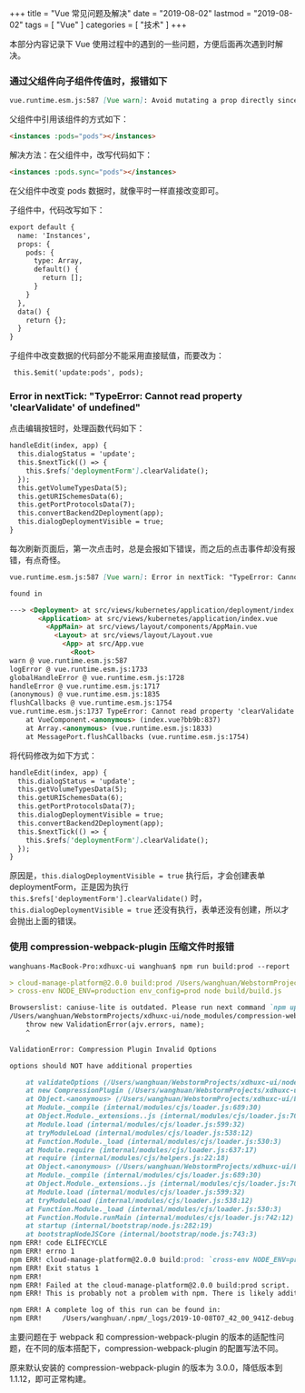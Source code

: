 +++
title = "Vue 常见问题及解决"
date = "2019-08-02"
lastmod = "2019-08-02"
tags = [
    "Vue"
]
categories = [
    "技术"
]
+++

本部分内容记录下 Vue 使用过程中的遇到的一些问题，方便后面再次遇到时解决。

<!--more-->

### 通过父组件向子组件传值时，报错如下
```markdown
vue.runtime.esm.js:587 [Vue warn]: Avoid mutating a prop directly since the value will be overwritten whenever the parent component re-renders. Instead, use a data or computed property based on the prop's value. Prop being mutated: "pods"
```
父组件中引用该组件的方式如下：
```markdown
<instances :pods="pods"></instances>
```

解决方法：在父组件中，改写代码如下：
```markdown
<instances :pods.sync="pods"></instances>
```

在父组件中改变 pods 数据时，就像平时一样直接改变即可。

子组件中，代码改写如下：
```markdown
export default {
  name: 'Instances',
  props: {
    pods: {
      type: Array,
      default() {
        return [];
      }
    }
  },
  data() {
    return {};
  }
}

```
子组件中改变数据的代码部分不能采用直接赋值，而要改为：
```markdown
 this.$emit('update:pods', pods);
```

### Error in nextTick: "TypeError: Cannot read property 'clearValidate' of undefined"
点击编辑按钮时，处理函数代码如下：
```markdown
handleEdit(index, app) {
  this.dialogStatus = 'update';
  this.$nextTick(() => {
    this.$refs['deploymentForm'].clearValidate();
  });
  this.getVolumeTypesData(5);
  this.getURISchemesData(6);
  this.getPortProtocolsData(7);
  this.convertBackend2Deployment(app);
  this.dialogDeploymentVisible = true;
}
```
每次刷新页面后，第一次点击时，总是会报如下错误，而之后的点击事件却没有报错，有点奇怪。
```markdown
vue.runtime.esm.js:587 [Vue warn]: Error in nextTick: "TypeError: Cannot read property 'clearValidate' of undefined"

found in

---> <Deployment> at src/views/kubernetes/application/deployment/index.vue
       <Application> at src/views/kubernetes/application/index.vue
         <AppMain> at src/views/layout/components/AppMain.vue
           <Layout> at src/views/layout/Layout.vue
             <App> at src/App.vue
               <Root>
warn @ vue.runtime.esm.js:587
logError @ vue.runtime.esm.js:1733
globalHandleError @ vue.runtime.esm.js:1728
handleError @ vue.runtime.esm.js:1717
(anonymous) @ vue.runtime.esm.js:1835
flushCallbacks @ vue.runtime.esm.js:1754
vue.runtime.esm.js:1737 TypeError: Cannot read property 'clearValidate' of undefined
    at VueComponent.<anonymous> (index.vue?bb9b:837)
    at Array.<anonymous> (vue.runtime.esm.js:1833)
    at MessagePort.flushCallbacks (vue.runtime.esm.js:1754)
```

将代码修改为如下方式：
```markdown
handleEdit(index, app) {
  this.dialogStatus = 'update';
  this.getVolumeTypesData(5);
  this.getURISchemesData(6);
  this.getPortProtocolsData(7);
  this.dialogDeploymentVisible = true;    
  this.convertBackend2Deployment(app);
  this.$nextTick(() => {
    this.$refs['deploymentForm'].clearValidate();
  });
}
```
原因是，`this.dialogDeploymentVisible = true` 执行后，才会创建表单 deploymentForm，正是因为执行 `this.$refs['deploymentForm'].clearValidate()` 时，`this.dialogDeploymentVisible = true` 还没有执行，表单还没有创建，所以才会抛出上面的错误。


### 使用 compression-webpack-plugin 压缩文件时报错 
```markdown
wanghuans-MacBook-Pro:xdhuxc-ui wanghuan$ npm run build:prod --report

> cloud-manage-platform@2.0.0 build:prod /Users/wanghuan/WebstormProjects/xdhuxc-ui
> cross-env NODE_ENV=production env_config=prod node build/build.js

Browserslist: caniuse-lite is outdated. Please run next command `npm update caniuse-lite browserslist`
/Users/wanghuan/WebstormProjects/xdhuxc-ui/node_modules/compression-webpack-plugin/node_modules/schema-utils/src/validateOptions.js:32
    throw new ValidationError(ajv.errors, name);
    ^

ValidationError: Compression Plugin Invalid Options

options should NOT have additional properties

    at validateOptions (/Users/wanghuan/WebstormProjects/xdhuxc-ui/node_modules/compression-webpack-plugin/node_modules/schema-utils/src/validateOptions.js:32:11)
    at new CompressionPlugin (/Users/wanghuan/WebstormProjects/xdhuxc-ui/node_modules/compression-webpack-plugin/dist/index.js:40:30)
    at Object.<anonymous> (/Users/wanghuan/WebstormProjects/xdhuxc-ui/build/webpack.prod.conf.js:145:9)
    at Module._compile (internal/modules/cjs/loader.js:689:30)
    at Object.Module._extensions..js (internal/modules/cjs/loader.js:700:10)
    at Module.load (internal/modules/cjs/loader.js:599:32)
    at tryModuleLoad (internal/modules/cjs/loader.js:538:12)
    at Function.Module._load (internal/modules/cjs/loader.js:530:3)
    at Module.require (internal/modules/cjs/loader.js:637:17)
    at require (internal/modules/cjs/helpers.js:22:18)
    at Object.<anonymous> (/Users/wanghuan/WebstormProjects/xdhuxc-ui/build/build.js:17:19)
    at Module._compile (internal/modules/cjs/loader.js:689:30)
    at Object.Module._extensions..js (internal/modules/cjs/loader.js:700:10)
    at Module.load (internal/modules/cjs/loader.js:599:32)
    at tryModuleLoad (internal/modules/cjs/loader.js:538:12)
    at Function.Module._load (internal/modules/cjs/loader.js:530:3)
    at Function.Module.runMain (internal/modules/cjs/loader.js:742:12)
    at startup (internal/bootstrap/node.js:282:19)
    at bootstrapNodeJSCore (internal/bootstrap/node.js:743:3)
npm ERR! code ELIFECYCLE
npm ERR! errno 1
npm ERR! cloud-manage-platform@2.0.0 build:prod: `cross-env NODE_ENV=production env_config=prod node build/build.js`
npm ERR! Exit status 1
npm ERR! 
npm ERR! Failed at the cloud-manage-platform@2.0.0 build:prod script.
npm ERR! This is probably not a problem with npm. There is likely additional logging output above.

npm ERR! A complete log of this run can be found in:
npm ERR!     /Users/wanghuan/.npm/_logs/2019-10-08T07_42_00_941Z-debug.log
```
主要问题在于 webpack 和 compression-webpack-plugin 的版本的适配性问题，在不同的版本搭配下，compression-webpack-plugin 的配置写法不同。

原来默认安装的 compression-webpack-plugin 的版本为 3.0.0，降低版本到 1.1.12，即可正常构建。
